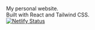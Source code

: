 My personal website.  
Built with React and Tailwind CSS.  
[![Netlify Status](https://api.netlify.com/api/v1/badges/0cf181b8-8ea7-491a-b749-0b21abf7aef2/deploy-status)](https://app.netlify.com/sites/thirsty-haibt-d7d0fd/deploys)
